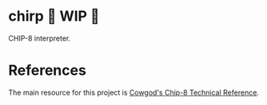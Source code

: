 # chirp 🚧 WIP 🚧

CHIP-8 interpreter.

# References

The main resource for this project is [Cowgod's Chip-8 Technical Reference](http://devernay.free.fr/hacks/chip8/C8TECH10.HTM).
